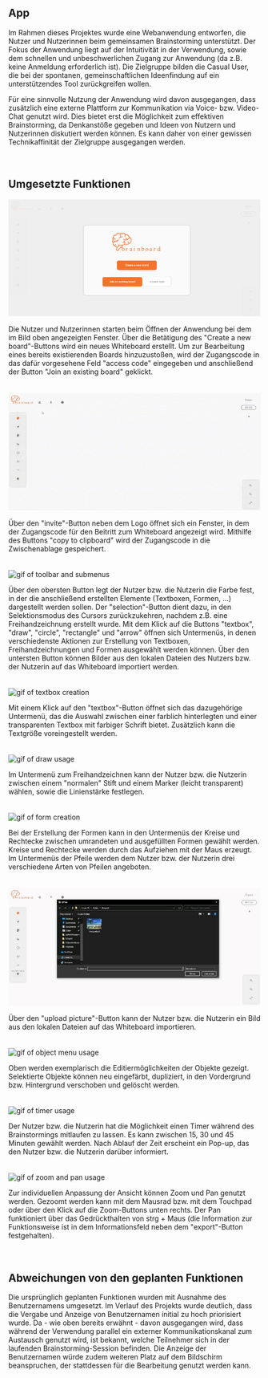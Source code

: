## App

Im Rahmen dieses Projektes wurde eine Webanwendung entworfen, die Nutzer und Nutzerinnen beim gemeinsamen Brainstorming unterstützt. Der Fokus der Anwendung liegt auf der Intuitivität in der Verwendung, sowie dem schnellen und unbeschwerlichen Zugang zur Anwendung (da z.B. keine Anmeldung erforderlich ist). Die Zielgruppe bilden die Casual User, die bei der spontanen, gemeinschaftlichen Ideenfindung auf ein unterstützendes Tool zurückgreifen wollen.

Für eine sinnvolle Nutzung der Anwendung wird davon ausgegangen, dass zusätzlich eine externe Plattform zur Kommunikation via Voice- bzw. Video-Chat genutzt wird. Dies bietet erst die Möglichkeit zum effektiven Brainstorming, da Denkanstöße gegeben und Ideen von Nutzern und Nutzerinnen diskutiert werden können. Es kann daher von einer gewissen Technikaffinität der Zielgruppe ausgegangen werden. 
<br>
<br>
<br>
## Umgesetzte Funktionen

![image of modal](https://github.com/UniRegensburg/mme-ws2020-projekte-brainstorming-1/blob/Dev/docs/assets/screenshots/modal.jpg)

Die Nutzer und Nutzerinnen starten beim Öffnen der Anwendung bei dem im Bild oben angezeigten Fenster. Über die Betätigung des "Create a new board"-Buttons wird ein neues Whiteboard erstellt. Um zur Bearbeitung eines bereits existierenden Boards hinzuzustoßen, wird der Zugangscode in das dafür vorgesehene Feld "access code" eingegeben und anschließend der Button "Join an existing board" geklickt.
<br>
<br>
<br>
![gif of access code modal](https://github.com/UniRegensburg/mme-ws2020-projekte-brainstorming-1/blob/Dev/docs/assets/gifs/access-code.gif)

Über den "invite"-Button neben dem Logo öffnet sich ein Fenster, in dem der Zugangscode für den Beitritt zum Whiteboard angezeigt wird. Mithilfe des Buttons "copy to clipboard" wird der Zugangscode in die Zwischenablage gespeichert.
<br>
<br>
<br>
![gif of toolbar and submenus](https://github.com/UniRegensburg/mme-ws2020-projekte-brainstorming-1/blob/Dev/docs/assets/gifs/toolbar.gif)

Über den obersten Button legt der Nutzer bzw. die Nutzerin die Farbe fest, in der die anschließend erstellten Elemente (Textboxen, Formen, ...) dargestellt werden sollen. Der "selection"-Button dient dazu, in den Selektionsmodus des Cursors zurückzukehren, nachdem z.B. eine Freihandzeichnung erstellt wurde. Mit dem Klick auf die Buttons "textbox", "draw", "circle", "rectangle" und "arrow" öffnen sich Untermenüs, in denen verschiedenste Aktionen zur Erstellung von Textboxen, Freihandzeichnungen und Formen ausgewählt werden können. Über den untersten Button können Bilder aus den lokalen Dateien des Nutzers bzw. der Nutzerin auf das Whiteboard importiert werden. 
<br>
<br>
<br>
![gif of textbox creation](https://github.com/UniRegensburg/mme-ws2020-projekte-brainstorming-1/blob/Dev/docs/assets/gifs/textbox.gif)

Mit einem Klick auf den "textbox"-Button öffnet sich das dazugehörige Untermenü, das die Auswahl zwischen einer farblich hinterlegten und einer transparenten Textbox mit farbiger Schrift bietet. Zusätzlich kann die Textgröße voreingestellt werden.
<br>
<br>
<br>
![gif of draw usage](https://github.com/UniRegensburg/mme-ws2020-projekte-brainstorming-1/blob/Dev/docs/assets/gifs/draw.gif)

Im Untermenü zum Freihandzeichnen kann der Nutzer bzw. die Nutzerin zwischen einem "normalen" Stift und einem Marker (leicht transparent) wählen, sowie die Linienstärke festlegen.
<br>
<br>
<br>
![gif of form creation](https://github.com/UniRegensburg/mme-ws2020-projekte-brainstorming-1/blob/Dev/docs/assets/gifs/form.gif)

Bei der Erstellung der Formen kann in den Untermenüs der Kreise und Rechtecke zwischen umrandeten und ausgefüllten Formen gewählt werden. Kreise und Rechtecke werden durch das Aufziehen mit der Maus erzeugt. Im Untermenüs der Pfeile werden dem Nutzer bzw. der Nutzerin drei verschiedene Arten von Pfeilen angeboten. 
<br>
<br>
<br>
![image of image import](https://github.com/UniRegensburg/mme-ws2020-projekte-brainstorming-1/blob/Dev/docs/assets/screenshots/image%20import.jpg)

Über den "upload picture"-Button kann der Nutzer bzw. die Nutzerin ein Bild aus den lokalen Dateien auf das Whiteboard importieren.
<br>
<br>
<br>
![gif of object menu usage](https://github.com/UniRegensburg/mme-ws2020-projekte-brainstorming-1/blob/Dev/docs/assets/gifs/object-menue.gif)

Oben werden exemplarisch die Editiermöglichkeiten der Objekte gezeigt. Selektierte Objekte können neu eingefärbt, dupliziert, in den Vordergrund bzw. Hintergrund verschoben und gelöscht werden. 
<br>
<br>
<br>
![gif of timer usage](https://github.com/UniRegensburg/mme-ws2020-projekte-brainstorming-1/blob/Dev/docs/assets/gifs/timer.gif)

Der Nutzer bzw. die Nutzerin hat die Möglichkeit einen Timer während des Brainstormings mitlaufen zu lassen. Es kann zwischen 15, 30 und 45 Minuten gewählt werden. Nach Ablauf der Zeit erscheint ein Pop-up, das den Nutzer bzw. die Nutzerin darüber informiert. 
<br>
<br>
<br>
![gif of zoom and pan usage](https://github.com/UniRegensburg/mme-ws2020-projekte-brainstorming-1/blob/Dev/docs/assets/gifs/zoom-and-pan.gif)

Zur individuellen Anpassung der Ansicht können Zoom und Pan genutzt werden. Gezoomt werden kann mit dem Mausrad bzw. mit dem Touchpad oder über den Klick auf die Zoom-Buttons unten rechts. Der Pan funktioniert über das Gedrückthalten von strg + Maus (die Information zur Funktionsweise ist in dem Informationsfeld neben dem "export"-Button festgehalten).
<br>
<br>
<br>
## Abweichungen von den geplanten Funktionen

Die ursprünglich geplanten Funktionen wurden mit Ausnahme des Benutzernamens umgesetzt. Im Verlauf des Projekts wurde deutlich, dass die Vergabe und Anzeige von Benutzernamen initial zu hoch priorisiert wurde. Da - wie oben bereits erwähnt - davon ausgegangen wird, dass während der Verwendung parallel ein externer Kommunikationskanal zum Austausch genutzt wird, ist bekannt, welche Teilnehmer sich in der laufenden Brainstorming-Session befinden. Die Anzeige der Benutzernamen würde zudem weiteren Platz auf dem Bildschirm beanspruchen, der stattdessen für die Bearbeitung genutzt werden kann. 
